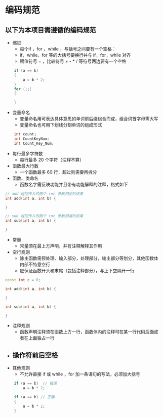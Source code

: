 # 编码规范
## 以下为本项目需遵循的编码规范

- 缩进
    - 每个if ，for ，while ，与括号之间要有一个空格：
    - if，while，for 等的大括号要换行并与 if，for，while 对齐
    - 赋值符号 = ，比较符号 + - * / 等符号两边要有一个空格
  
```c++
    if (a == b)
    {
        a = b * 2;
    }
    for (;;)
    {

    }
```
  
- 变量命名
    - 变量命名用可表达具体意思的单词前后缀组合而成，组合词首字母需大写
    - 变量命名也可用下划线分割单词的组成形式

```c++
    int count；
    int CountKeyNum;
    int Count_Key_Num;
```

- 每行最多字符数
    - 每行最多 20 个字符（注释不算）
- 函数最大行数
    - 一个函数最多 60 行，超过则需要再拆分
- 函数、类命名
    - 函数名字需反映功能并且带有功能解释的注释，格式如下

```c++
// add 返回传入的两个 int 参数相加的结果
int add(int a, int b) {

}

// sub 返回传入的两个 int 参数相减的结果
int sub(int a, int b) {

}
```

- 常量
    - 常量须在最上方声明，并有注释解释其作用
- 空行规则
    - 除主函数需预处理、输入部分，处理部分，输出部分等划分，其他函数体内部不特意空行
    - 应保证函数开头和末尾（包括注释部分），与上下空隔开一行

```c++
const int c = 0;

int add(int a, int b) {

}

int sub(int a, int b) {

}
```

- 注释规则
    - 函数声明注释须在函数上方一行，函数体内的注释可在某一行代码后面或者在上面独占一行
- 操作符前后空格
    -
- 其他规则
    - 不允许直接 if 或 while ，for 加一条语句的写法，必须加大括号
  
```c++
    if (a == b)  // 错误
        a = b * 2;

    if (a == b) // 正确
    {
        a = b * 2;
    }
```